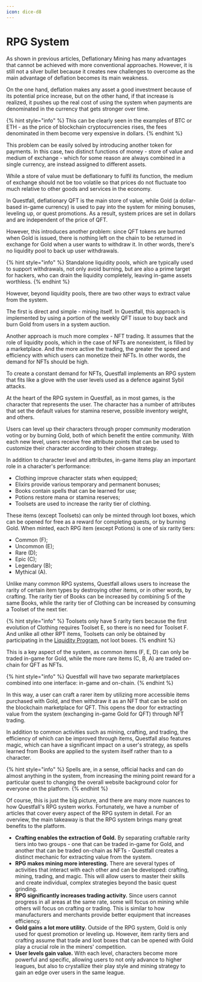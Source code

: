 ```yaml
---
icon: dice-d8
---
```


# RPG System

As shown in previous articles, Deflationary Mining has many advantages that cannot be achieved with more conventional approaches. However, it is still not a silver bullet because it creates new challenges to overcome as the main advantage of deflation becomes its main weakness.

On the one hand, deflation makes any asset a good investment because of its potential price increase, but on the other hand, if that increase is realized, it pushes up the real cost of using the system when payments are denominated in the currency that gets stronger over time.

{% hint style="info" %}
This can be clearly seen in the examples of BTC or ETH - as the price of blockchain cryptocurrencies rises, the fees denominated in them become very expensive in dollars.
{% endhint %}

This problem can be easily solved by introducing another token for payments. In this case, two distinct functions of money - store of value and medium of exchange - which for some reason are always combined in a single currency, are instead assigned to different assets.

While a store of value must be deflationary to fulfil its function, the medium of exchange should not be too volatile so that prices do not fluctuate too much relative to other goods and services in the economy.

In Questfall, deflationary QFT is the main store of value, while Gold (a dollar-based in-game currency) is used to pay into the system for mining bonuses, leveling up, or quest promotions. As a result, system prices are set in dollars and are independent of the price of QFT.

However, this introduces another problem: since QFT tokens are burned when Gold is issued, there is nothing left on the chain to be returned in exchange for Gold when a user wants to withdraw it. In other words, there's no liquidity pool to back up user withdrawals.

{% hint style="info" %}
Standalone liquidity pools, which are typically used to support withdrawals, not only avoid burning, but are also a prime target for hackers, who can drain the liquidity completely, leaving in-game assets worthless.
{% endhint %}

However, beyond liquidity pools, there are two other ways to extract value from the system.

The first is direct and simple - mining itself. In Questfall, this approach is implemented by using a portion of the weekly QFT issue to buy back and burn Gold from users in a system auction.

Another approach is much more complex - NFT trading. It assumes that the role of liquidity pools, which in the case of NFTs are nonexistent, is filled by a marketplace. And the more active the trading, the greater the speed and efficiency with which users can monetize their NFTs. In other words, the demand for NFTs should be high.

To create a constant demand for NFTs, Questfall implements an RPG system that fits like a glove with the user levels used as a defence against Sybil attacks.

At the heart of the RPG system in Questfall, as in most games, is the character that represents the user. The character has a number of attributes that set the default values for stamina reserve, possible inventory weight, and others.

Users can level up their characters through proper community moderation voting or by burning Gold, both of which benefit the entire community. With each new level, users receive free attribute points that can be used to customize their character according to their chosen strategy.

In addition to character level and attributes, in-game items play an important role in a character's performance:

* Clothing improve character stats when equipped;
* Elixirs provide various temporary and permanent bonuses;
* Books contain spells that can be learned for use;
* Potions restore mana or stamina reserves;
* Toolsets are used to increase the rarity tier of clothing.

These items (except Toolsets) can only be minted through loot boxes, which can be opened for free as a reward for completing quests, or by burning Gold. When minted, each RPG item (except Potions) is one of six rarity tiers:

* Common (F);
* Uncommon (E);
* Rare (D);
* Epic (C);
* Legendary (B);
* Mythical (A).

Unlike many common RPG systems, Questfall allows users to increase the rarity of certain item types by destroying other items, or in other words, by crafting. The rarity tier of Books can be increased by combining 5 of the same Books, while the rarity tier of Clothing can be increased by consuming a Toolset of the next tier.

{% hint style="info" %}
Toolsets only have 5 rarity tiers because the first evolution of Clothing requires Toolset E, so there is no need for Toolset F. And unlike all other RPT items, Toolsets can only be obtained by participating in the [Liquidity Program](../infrastructure/liquidity-providers.md), not loot boxes.
{% endhint %}

This is a key aspect of the system, as common items (F, E, D) can only be traded in-game for Gold, while the more rare items (C, B, A) are traded on-chain for QFT as NFTs.

{% hint style="info" %}
Questfall will have two separate marketplaces combined into one interface: in-game and on-chain.
{% endhint %}

In this way, a user can craft a rarer item by utilizing more accessible items purchased with Gold, and then withdraw it as an NFT that can be sold on the blockchain marketplace for QFT. This opens the door for extracting value from the system (exchanging in-game Gold for QFT) through NFT trading.

In addition to common activities such as mining, crafting, and trading, the efficiency of which can be improved through items, Questfall also features magic, which can have a significant impact on a user's strategy, as spells learned from Books are applied to the system itself rather than to a character.

{% hint style="info" %}
Spells are, in a sense, official hacks and can do almost anything in the system, from increasing the mining point reward for a particular quest to changing the overall website background color for everyone on the platform.
{% endhint %}

Of course, this is just the big picture, and there are many more nuances to how Questfall's RPG system works. Fortunately, we have a number of articles that cover every aspect of the RPG system in detail. For an overview, the main takeaway is that the RPG system brings many great benefits to the platform.

* **Crafting enables the extraction of Gold.** By separating craftable rarity tiers into two groups - one that can be traded in-game for Gold, and another that can be traded on-chain as NFTs - Questfall creates a distinct mechanic for extracting value from the system.
* **RPG makes mining more interesting.** There are several types of activities that interact with each other and can be developed: crafting, mining, trading, and magic. This will allow users to master their skills and create individual, complex strategies beyond the basic quest grinding.
* **RPG significantly increases trading activity.** Since users cannot progress in all areas at the same rate, some will focus on mining while others will focus on crafting or trading. This is similar to how manufacturers and merchants provide better equipment that increases efficiency.
* **Gold gains a lot more utility.** Outside of the RPG system, Gold is only used for quest promotion or leveling up. However, item rarity tiers and crafting assume that trade and loot boxes that can be opened with Gold play a crucial role in the miners' competition.
* **User levels gain value.** With each level, characters become more powerful and specific, allowing users to not only advance to higher leagues, but also to crystallize their play style and mining strategy to gain an edge over users in the same league.
